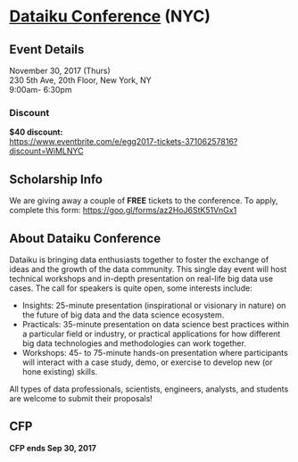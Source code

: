 # [Dataiku Conference](https://pages.dataiku.com/egg2017-next-generation-data-science-analytics) (NYC)

## Event Details
November 30, 2017 (Thurs)  
230 5th Ave, 20th Floor, New York, NY  
9:00am- 6:30pm    

### Discount
**$40 discount:**  
https://www.eventbrite.com/e/egg2017-tickets-37106257816?discount=WiMLNYC 

## Scholarship Info

We are giving away a couple of **FREE** tickets to the conference. To apply, complete this form:
https://goo.gl/forms/az2HoJ6StK51VnGx1

## About Dataiku Conference
Dataiku is bringing data enthusiasts together to foster the exchange of ideas and the growth of the data community. This single day event will host technical workshops and in-depth presentation on real-life big data use cases. The call for speakers is quite open, some interests include:
- Insights: 25-minute presentation (inspirational or visionary in nature) on the future of big data and the data science ecosystem.
- Practicals: 35-minute presentation on data science best practices within a particular field or industry, or practical applications for how different big data technologies and methodologies can work together.
- Workshops: 45- to 75-minute hands-on presentation where participants will interact with a case study, demo, or exercise to develop new (or hone existing) skills.

All types of data professionals, scientists, engineers, analysts, and students are welcome to submit their proposals! 

## CFP 
**CFP ends Sep 30, 2017**

